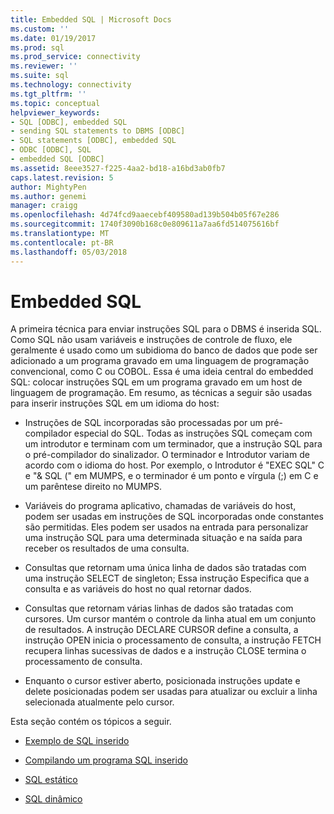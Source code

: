 ```yaml
---
title: Embedded SQL | Microsoft Docs
ms.custom: ''
ms.date: 01/19/2017
ms.prod: sql
ms.prod_service: connectivity
ms.reviewer: ''
ms.suite: sql
ms.technology: connectivity
ms.tgt_pltfrm: ''
ms.topic: conceptual
helpviewer_keywords:
- SQL [ODBC], embedded SQL
- sending SQL statements to DBMS [ODBC]
- SQL statements [ODBC], embedded SQL
- ODBC [ODBC], SQL
- embedded SQL [ODBC]
ms.assetid: 8eee3527-f225-4aa2-bd18-a16bd3ab0fb7
caps.latest.revision: 5
author: MightyPen
ms.author: genemi
manager: craigg
ms.openlocfilehash: 4d74fcd9aaecebf409580ad139b504b05f67e286
ms.sourcegitcommit: 1740f3090b168c0e809611a7aa6fd514075616bf
ms.translationtype: MT
ms.contentlocale: pt-BR
ms.lasthandoff: 05/03/2018
---
```

# <a name="embedded-sql"></a>Embedded SQL
A primeira técnica para enviar instruções SQL para o DBMS é inserida SQL. Como SQL não usam variáveis e instruções de controle de fluxo, ele geralmente é usado como um subidioma do banco de dados que pode ser adicionado a um programa gravado em uma linguagem de programação convencional, como C ou COBOL. Essa é uma ideia central do embedded SQL: colocar instruções SQL em um programa gravado em um host de linguagem de programação. Em resumo, as técnicas a seguir são usadas para inserir instruções SQL em um idioma do host:  
  
-   Instruções de SQL incorporadas são processadas por um pré-compilador especial do SQL. Todas as instruções SQL começam com um introdutor e terminam com um terminador, que a instrução SQL para o pré-compilador do sinalizador. O terminador e Introdutor variam de acordo com o idioma do host. Por exemplo, o Introdutor é "EXEC SQL" C e "& SQL (" em MUMPS, e o terminador é um ponto e vírgula (;) em C e um parêntese direito no MUMPS.  
  
-   Variáveis do programa aplicativo, chamadas de variáveis do host, podem ser usadas em instruções de SQL incorporadas onde constantes são permitidas. Eles podem ser usados na entrada para personalizar uma instrução SQL para uma determinada situação e na saída para receber os resultados de uma consulta.  
  
-   Consultas que retornam uma única linha de dados são tratadas com uma instrução SELECT de singleton; Essa instrução Especifica que a consulta e as variáveis do host no qual retornar dados.  
  
-   Consultas que retornam várias linhas de dados são tratadas com cursores. Um cursor mantém o controle da linha atual em um conjunto de resultados. A instrução DECLARE CURSOR define a consulta, a instrução OPEN inicia o processamento de consulta, a instrução FETCH recupera linhas sucessivas de dados e a instrução CLOSE termina o processamento de consulta.  
  
-   Enquanto o cursor estiver aberto, posicionada instruções update e delete posicionadas podem ser usadas para atualizar ou excluir a linha selecionada atualmente pelo cursor.  
  
 Esta seção contém os tópicos a seguir.  
  
-   [Exemplo de SQL inserido](../../odbc/reference/embedded-sql-example.md)  
  
-   [Compilando um programa SQL inserido](../../odbc/reference/compiling-an-embedded-sql-program.md)  
  
-   [SQL estático](../../odbc/reference/static-sql.md)  
  
-   [SQL dinâmico](../../odbc/reference/dynamic-sql.md)
